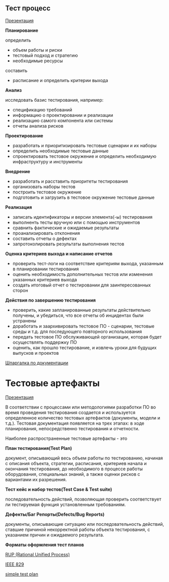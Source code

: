 ## Тест процесс
[Презентация](https://docs.google.com/presentation/d/17kZMyhhchqwJp07ASyfA5bsQ8rQeGOrd/edit?usp=sharing&ouid=116447005932578256378&rtpof=true&sd=true)

**Планирование**

определить
- объем работы и риски
- тестовый подход и стратегию
- необходимые ресурсы

составить
- расписание и определить критерии выхода

**Анализ**

исследовать базис тестирования, например:
- спецификацию требований
- информацию о проектировании и реализации
- реализацию самого компонента или системы
- отчеты анализа рисков

**Проектирование**

- разработать и приоритизировать тестовые сценарии и их наборы
- определить необходимые тестовые данные
- спроектировать тестовое окружение и определить необходимую инфраструктуру и инструменты

**Внедрение**

- разработать и расставить приоритеты тестирования
- организовать наборы тестов
- построить тестовое окружение
- подготовить и загрузить в тестовое окружение тестовые данные

**Реализация**

- записать идентификаторы и версии элемента(-ы) тестирования
- выполненть тесты вручную или с помощью инструментов
- сравнить фактические и ожидаемые результаты
- проанализировать отклонения
- составить отчеты о дефектах
- запротоколировать результаты выполнения тестов

**Оценка критериев выхода и написание отчетов**

- проверить тест-логи на соответствие критериям выхода, указанным в планировании тестирования
- оценить необходимость дополнительных тестов или изменения указанных критериев выхода
- создать итоговый отчет о тестировании для заинтересованных сторон

**Действия по завершению тестирования**

- проверить, какие запланированные результаты действительно получены, и убедиться, что все отчеты об инцидентах были устранены
- доработать и заархивировать тестовое ПО - сценарии, тестовые среды и т.д. для последующего повторного использования
- передать тестовое ПО обслуживающей организации, которая будет осуществлять поддержку ПО
- оценить, как прошло тестирование, и извлечь уроки для будущих выпусков и проектов

[Шпаргалка по документации](https://docs.google.com/spreadsheets/d/1U317s4nR6WYXNnxaHmJ6pqVNMMjNCjQf/edit?usp=sharing&ouid=116447005932578256378&rtpof=true&sd=true)

# Тестовые артефакты

[Презентация](https://docs.google.com/presentation/d/16SBaft7mBg5O39Uu3ABpytwvB_6FFSzb/edit?usp=sharing&ouid=116447005932578256378&rtpof=true&sd=true)

В соответствии с процессами или методологиями разработки ПО во время проведения тестирования создается и используется определенное количество тестовых артефактов (документы, модели и т.д.). Тестовая документация появляется на трех этапах: в ходе планирования, непосредственно тестирования и отчетности.

Наиболее распространенные тестовые артефакты - это

**План тестирования(Test Plan)**

документ, описывающий весь объем работы по тестированию, начиная с описания объекта, стратегии, расписания, критериев начала и окончания тестирования, до необходимого в процессе работы оборудования, специальных знаний, а также оценки рисков с вариантами их разрешения.

**Тест кейс и набор тестов(Test Case & Test suite)**

последовательность действий, позволяющая проверить соответствует ли тестируемая функция установленным требованиям.

**Дефекты/Баг Репорты(Defects/Bug Reports)**

документы, описывающие ситуацию или последовательность действий, ставшие причиной некорректной работы объекта тестирования, с указанием причин и ожидаемого результата.

**Форматы оформления тест планов**

[RUP (Rational Unified Process)](https://docs.google.com/document/d/1C95gRz-dTOsCfCTC9qdxQ0mXPQbbvR42/edit?usp=sharing&ouid=116447005932578256378&rtpof=true&sd=true)

[IEEE 829](https://drive.google.com/file/d/1UOQs5XH1AmQyY_8rfoKSzqsIjmkjaZOS/view?usp=sharing)

[simple test plan](https://docs.google.com/document/d/1ggm5fQdjBKPY3lCNGb9m_2hDz-HoajyC/edit?usp=sharing&ouid=116447005932578256378&rtpof=true&sd=true)
